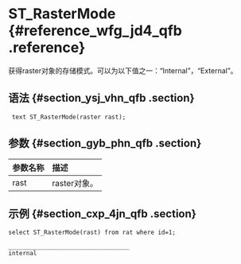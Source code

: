# ST\_RasterMode {#reference_wfg_jd4_qfb .reference}

获得raster对象的存储模式。可以为以下值之一：“Internal”，“External”。

## 语法 {#section_ysj_vhn_qfb .section}

```
 text ST_RasterMode(raster rast);
```

## 参数 {#section_gyb_phn_qfb .section}

|参数名称|描述|
|:---|:-|
|rast|raster对象。|

## 示例 {#section_cxp_4jn_qfb .section}

```
select ST_RasterMode(rast) from rat where id=1;

__________________________________
internal
```

